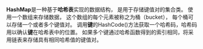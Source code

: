 **HashMap**是一种基于**哈希表**实现的数据结构，
是用于存储键值对的集合类。
使用一个数组来存储数据，
这个数组的每个元素被称之为桶（bucket），
每个桶可以存储一个或者多个键值对。
调用**键**的HashCode()方法获取一个哈希码，哈希码用以确认**键**在哈希表中的位置。
如果多个键通过哈希函数得到的索引相同，将采用链表来存储具有相同哈希值的键值对。